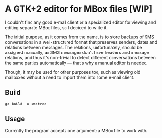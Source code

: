 A GTK+2 editor for MBox files [WIP]
===================================

I couldn't find any good e-mail client or a specialized editor for viewing and editing separate MBox files, so I decided to write it.

The initial purpose, as it comes from the name, is to store backups of SMS conversations in a well-structured format that preserves senders, dates and relations between messages. The relations, unfortunately, should be assigned manually, as SMS messages don't have headers and message relations, and thus it's non-trivial to detect different conversations between the same parties automatically — that's why a manual editor is needed.

Though, it may be used for other purposes too, such as viewing old mailboxes without a need to import them into some e-mail client.

Build
-----

```
go build -o smstree
```

Usage
-----

Currently the program accepts one argument: a MBox file to work with.
